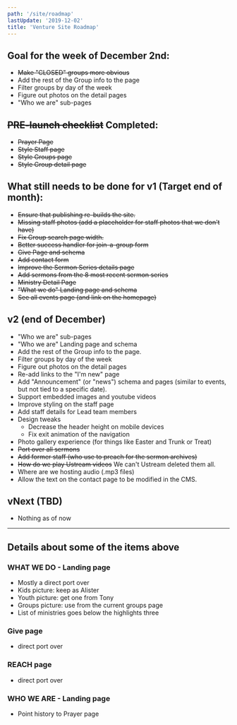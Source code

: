```yaml
---
path: '/site/roadmap'
lastUpdate: '2019-12-02'
title: 'Venture Site Roadmap'
---
```


## Goal for the week of December 2nd:

-   ~~Make "CLOSED" groups more obvious~~
-   Add the rest of the Group info to the page
-   Filter groups by day of the week
-   Figure out photos on the detail pages
-   "Who we are" sub-pages

## ~~PRE-launch checklist~~ Completed:

-   ~~Prayer Page~~
-   ~~Style Staff page~~
-   ~~Style Groups page~~
-   ~~Style Group detail page~~

## What still needs to be done for v1 (Target end of month):

-   ~~Ensure that publishing re-builds the site.~~
-   ~~Missing staff photos (add a placeholder for staff photos that we don't have)~~
-   ~~Fix Group search page width.~~
-   ~~Better success handler for join-a-group form~~
-   ~~Give Page and schema~~
-   ~~Add contact form~~
-   ~~Improve the Sermon Series details page~~
-   ~~Add sermons from the 8 most recent sermon series~~
-   ~~Ministry Detail Page~~
-   ~~"What we do" Landing page and schema~~
-   ~~See all events page (and link on the homepage)~~

## v2 (end of December)

-   "Who we are" sub-pages
-   "Who we are" Landing page and schema
-   Add the rest of the Group info to the page.
-   Filter groups by day of the week
-   Figure out photos on the detail pages
-   Re-add links to the "I'm new" page
-   Add "Announcement" (or "news") schema and pages (similar to events, but not tied to a specific date).
-   Support embedded images and youtube videos
-   Improve styling on the staff page
-   Add staff details for Lead team members
-   Design tweaks
    -   Decrease the header height on mobile devices
    -   Fix exit animation of the navigation
-   Photo gallery experience (for things like Easter and Trunk or Treat)
-   ~~Port over all sermons~~
-   ~~Add former staff (who use to preach for the sermon archives)~~
-   ~~How do we play Ustream videos~~ We can't Ustream deleted them all.
-   Where are we hosting audio (.mp3 files)
-   Allow the text on the contact page to be modified in the CMS.

## vNext (TBD)

-   Nothing as of now

---

## Details about some of the items above

### WHAT WE DO - Landing page

-   Mostly a direct port over
-   Kids picture: keep as Alister
-   Youth picture: get one from Tony
-   Groups picture: use from the current groups page
-   List of ministries goes below the highlights three

### Give page

-   direct port over

### REACH page

-   direct port over

### WHO WE ARE - Landing page

-   Point history to Prayer page
